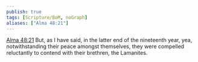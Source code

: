 ```yaml
---
publish: true
tags: [Scripture/BoM, noGraph]
aliases: ["Alma 48:21"]
---
```

[Alma 48:21](https://churchofjesuschrist.org/study/scriptures/bofm/alma/48?lang=eng&id=p21#p21) But, as I have said, in the latter end of the nineteenth year, yea, notwithstanding their peace amongst themselves, they were compelled reluctantly to contend with their brethren, the Lamanites.
